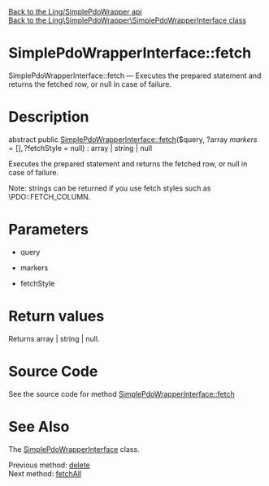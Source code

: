 [Back to the Ling/SimplePdoWrapper api](https://github.com/lingtalfi/SimplePdoWrapper/blob/master/doc/api/Ling/SimplePdoWrapper.md)<br>
[Back to the Ling\SimplePdoWrapper\SimplePdoWrapperInterface class](https://github.com/lingtalfi/SimplePdoWrapper/blob/master/doc/api/Ling/SimplePdoWrapper/SimplePdoWrapperInterface.md)


SimplePdoWrapperInterface::fetch
================



SimplePdoWrapperInterface::fetch — Executes the prepared statement and returns the fetched row, or null in case of failure.




Description
================


abstract public [SimplePdoWrapperInterface::fetch](https://github.com/lingtalfi/SimplePdoWrapper/blob/master/doc/api/Ling/SimplePdoWrapper/SimplePdoWrapperInterface/fetch.md)($query, ?array $markers = [], ?$fetchStyle = null) : array | string | null




Executes the prepared statement and returns the fetched row, or null in case of failure.

Note: strings can be returned if you use fetch styles such as \PDO::FETCH_COLUMN.




Parameters
================


- query

    

- markers

    

- fetchStyle

    


Return values
================

Returns array | string | null.








Source Code
===========
See the source code for method [SimplePdoWrapperInterface::fetch](https://github.com/lingtalfi/SimplePdoWrapper/blob/master/SimplePdoWrapperInterface.php#L158-L158)


See Also
================

The [SimplePdoWrapperInterface](https://github.com/lingtalfi/SimplePdoWrapper/blob/master/doc/api/Ling/SimplePdoWrapper/SimplePdoWrapperInterface.md) class.

Previous method: [delete](https://github.com/lingtalfi/SimplePdoWrapper/blob/master/doc/api/Ling/SimplePdoWrapper/SimplePdoWrapperInterface/delete.md)<br>Next method: [fetchAll](https://github.com/lingtalfi/SimplePdoWrapper/blob/master/doc/api/Ling/SimplePdoWrapper/SimplePdoWrapperInterface/fetchAll.md)<br>

